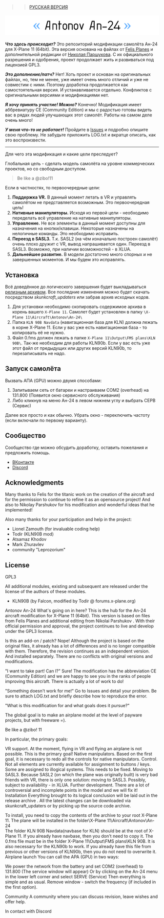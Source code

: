 >>[РУССКАЯ ВЕРСИЯ](https://github.com/mixMugz/An-24)
<h4 align="center">
  <img alt="Antonov An-24" src="readme-head-en.png">
</h4>

***Что здесь происходит?*** Это репозиторий модификации самолёта Ан-24 для X-Plane 11 (64bit).
Эта версия основана на файлах от [Felis Planes](http://felis-planes.com/) и дополнительной редакции от [Николая Паршукова](https://github.com/parshukov/An24-Felis-for-XP11).
С их официального разрешения и одобрения, проект продолжает жить и развиваться под лицензией GPL3.

***Это дополнение/патч?*** Нет! Хоть проект и основан на оригинальных файлах, но, тем не менее, уже имеет очень много отличий и уже не совместим с ними. Поэтому доработка продолжается как самостоятельная версия. И устанавливается отдельно. Конфликтов с оригинальными версиями и модификациями нет.

***Я хочу принять участие! Можно?*** Конечно! Модификация имеет аббревиатуру CE (Community Edition) и мы с радостью готовы видеть вас в рядах людей улучшающих этот самолёт. Работы на самом деле очень много!

***У меня что-то не работает!*** Пройдите в [Issues](https://github.com/mixMugz/An-24/issues) и подробно опишите свою проблему. Не забудьте приложить LOG.txt и вкратце описать, как это воспроизвести.

---

Для чего эта модификация и какие цели преследует?

Глобальная цель - сделать модель самолёта на уровне коммерческих проектов, но со свободным доступом.
>Be like a @zibo!11

Если в частностях, то первоочередные цели:

1. **Поддержка VR.** В данный момент летать в VR и управлять самолётом не представляется возможным. Это первоочередная цель!
2. **Нативные манипуляторы.** Исходя из первой цели - необходимо переделать всё управление
   на нативные манипуляторы.
3. **Управление.** Не все элементы в данный момент доступны для назначения на кнопки/клавиши. Некоторые
   назначены на нелогичные команды. Это необходимо исправить.
4. **Переезд в SASL3.** Т.к. SASL2 (на чём изначально построен самолёт) очень плохо дружит с VR,
   вывод напрашивается один. Переезд в SASL3. Возможно, при наличии возможностей - в XLUA.
5. **Дальнейшее развитие.** В модели достаточно много спорных и не завершенных моментов. И мы будем это исправлять.

## Установка

Всё доведённое до логического завершения будет выкладываться [релизным архивом](https://github.com/mixMugz/An-24/releases). Все последние изменения можно будет скачать посредством *skunkcraft_updaters* или забрав архив исходных кодов.

1. Для установки необходимо скопировать содержимое архива в корень вашего `X-Plane 11`.
   Самолет будет установлен в папку `\X-Plane 11\Aircraft\Antonov\An-24\`
2. Папка `KLN 90B Navdata` (навигационная база для KLN) должна лежать в корне X-Plane 11. Если у вас уже есть навигационная база - то копировать её не нужно.
3. Файл 0.fms должен лежать в папке `X-Plane 11\Output\FMS plans\KLN 90B\`. Так-же необходим для работы KLN90b. Если у вас есть уже этот файл от предыдущих или других версий KLN90b, то перезаписывать не надо.

## Запуск самолёта

Вызвать АПА (GPU) можно двумя способами:

1. Запитываем сеть от батареи и настраиваем COM2 (overhead) на 131.800 (Появится окно сервисного обслуживания)
2. Либо кликнув на меню Ан-24 в левом нижнем углу и выбрать СЕРВ (Сервис)

Далее все просто и как обычно. Убрать окно - переключить частоту (если включали по первому варианту).

## Сообщество

Сообщество где можно обсудить доработку, оставить пожелания и предложить помощь.

- [ВКонтакте](https://vk.com/an24_ce)
- [Discord](https://discord.gg/tAfXsqV)

## Acknowledgments

Many thanks to Felis for the titanic work on the creation of the aircraft and for the permission to continue to refine it as an opensource project! And also to Nikolay Parshukov for his modification and wonderful ideas that he implemented!

Also many thanks for your participation and help in the project:

- Lionel Zamouth (for invaluable coding help)
- Todir (KLN90B mod)
- Atsamaz Khodov
- Mark Zhuravlev
- community "Leprozorium"

## License

GPL3

All additional modules, existing and subsequent are released under the license of the authors of these modules.
- KLN90B (by Falcon, modified by Todir @ forums.x-plane.org)





Antonov An-24
What's going on in here? This is the hub for the An-24 aircraft modification for X-Plane 11 (64bit). This version is based on files from Felis Planes and additional editing from Nikolai Parshukov . With their official permission and approval, the project continues to live and develop under the GPL3 license.

Is this an add-on / patch? Nope! Although the project is based on the original files, it already has a lot of differences and is no longer compatible with them. Therefore, the revision continues as an independent version. And installed separately. There are no conflicts with original versions and modifications.

"I want to take part! Can I?" Sure! The modification has the abbreviation CE (Community Edition) and we are happy to see you in the ranks of people improving this aircraft. There is actually a lot of work to do!

"Something doesn't work for me!" Go to Issues and detail your problem. Be sure to attach LOG.txt and briefly describe how to reproduce the error.

"What is this modification for and what goals does it pursue?"

The global goal is to make an airplane model at the level of payware projects, but with freeware =).

Be like a @zibo! 11

In particular, the primary goals:

VR support. At the moment, flying in VR and flying an airplane is not possible. This is the primary goal!
Native manipulators. Based on the first goal, it is necessary to redo all the controls for native manipulators.
Control. Not all elements are currently available for assignment to buttons / keys. Some are assigned to illogical systems. This needs to be fixed.
Moving to SASL3. Because SASL2 (on which the plane was originally built) is very bad friends with VR, there is only one solution: moving to SASL3. Possibly, subject to availability - in XLUA.
Further development. There are a lot of controversial and incomplete points in the model and we will fix it!
Installation
Everything brought to its logical conclusion will be laid out in the release archive . All the latest changes can be downloaded via skunkcraft_updaters or by picking up the source code archive.

To install, you need to copy the contents of the archive to your root X-Plane 11. The plane will be installed in the folder\X-Plane 11\Aircraft\Antonov\An-24\
The folder KLN 90B Navdata(navbase for KLN) should be at the root of X-Plane 11. If you already have navbase, then you don't need to copy it.
The 0.fms file must be in the folder X-Plane 11\Output\FMS plans\KLN 90B\. It is also necessary for the KLN90b to work. If you already have this file from previous or other versions of KLN90b, then you do not need to overwrite it.
Airplane launch
You can call the APA (GPU) in two ways:

We power the network from the battery and set COM2 (overhead) to 131.800 (The service window will appear)
Or by clicking on the An-24 menu in the lower left corner and select SERVE (Service)
Then everything is simple and as usual. Remove window - switch the frequency (if included in the first option).

Community
A community where you can discuss revision, leave wishes and offer help.

In contact with
Discord
